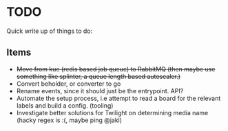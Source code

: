 # TODO

Quick write up of things to do:


## Items

  * ~~Move from kue (redis based job queue) to RabbitMQ (then maybe use something like splinter, a queue length based autoscaler.)~~
  * Convert beholder, or converter to go
  * Rename events, since it should just be the entrypoint. API?
  * Automate the setup process, i.e attempt to read a board for the relevant labels and build a config. (tooling)
  * Investigate better solutions for Twilight on determining media name (hacky regex is :(, maybe ping @jakl)